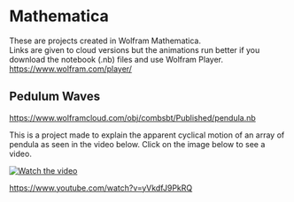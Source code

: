 # Mathematica

These are projects created in Wolfram Mathematica.  
Links are given to cloud versions but the animations run better if you download the notebook (.nb) files and use Wolfram Player.
https://www.wolfram.com/player/

## Pedulum Waves
https://www.wolframcloud.com/obj/combsbt/Published/pendula.nb

This is a project made to explain the apparent cyclical motion of an array of pendula as seen in the video below.
Click on the image below to see a video.

[![Watch the video](https://img.youtube.com/vi/yVkdfJ9PkRQ/hqdefault.jpg)](https://youtu.be/yVkdfJ9PkRQ)

https://www.youtube.com/watch?v=yVkdfJ9PkRQ
